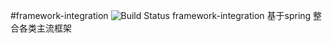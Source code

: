 #framework-integration
![Build Status](https://travis-ci.org/baidu/tera.svg)
framework-integration  基于spring 整合各类主流框架
